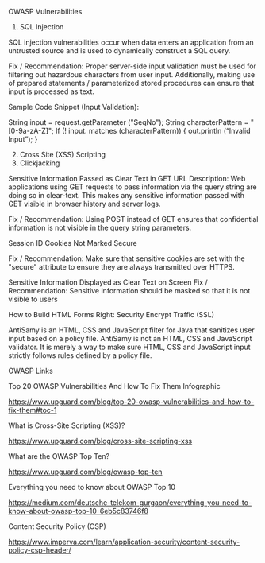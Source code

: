 OWASP Vulnerabilities
1. SQL Injection

 SQL injection vulnerabilities occur when data enters an application from an untrusted source and is used to dynamically construct a SQL query.

Fix / Recommendation: Proper server-side input validation must be used for filtering out hazardous characters from user input.
 Additionally, making use of prepared statements / parameterized stored procedures can ensure that input is processed as text.

Sample Code Snippet (Input Validation):

String input = request.getParameter ("SeqNo");
String characterPattern = "[0-9a-zA-Z]";
If (! input. matches (characterPattern))
{
out.println (“Invalid Input”);
}

2. Cross Site (XSS) Scripting
3. Clickjacking

Sensitive Information Passed as Clear Text in GET URL
Description: Web applications using GET requests to pass information via the query string are doing so in clear-text. This makes any sensitive information passed with GET visible in browser history and server logs.

Fix / Recommendation: Using POST instead of GET ensures that confidential information is not visible in the query string parameters.

Session ID Cookies Not Marked Secure

Fix / Recommendation: Make sure that sensitive cookies are set with the "secure" attribute to ensure they are always transmitted over HTTPS.

Sensitive Information Displayed as Clear Text on Screen
Fix / Recommendation: Sensitive information should be masked so that it is not visible to users


How to Build HTML Forms Right: Security
Encrypt Traffic (SSL)



AntiSamy is an HTML, CSS and JavaScript filter for Java that sanitizes user input based on a policy file.
AntiSamy is not an HTML, CSS and JavaScript validator.
It is merely a way to make sure HTML, CSS and JavaScript input strictly follows rules defined by a policy file.

OWASP Links


Top 20 OWASP Vulnerabilities And How To Fix Them Infographic

https://www.upguard.com/blog/top-20-owasp-vulnerabilities-and-how-to-fix-them#toc-1

What is Cross-Site Scripting (XSS)?

https://www.upguard.com/blog/cross-site-scripting-xss

What are the OWASP Top Ten?

https://www.upguard.com/blog/owasp-top-ten

Everything you need to know about OWASP Top 10

https://medium.com/deutsche-telekom-gurgaon/everything-you-need-to-know-about-owasp-top-10-6eb5c83746f8

Content Security Policy (CSP)

https://www.imperva.com/learn/application-security/content-security-policy-csp-header/

